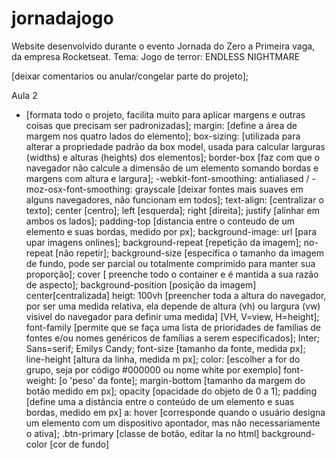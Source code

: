# jornadajogo
Website desenvolvido durante o evento Jornada do Zero a Primeira vaga, da empresa Rocketseat. Tema: Jogo de terror: ENDLESS NIGHTMARE
<!--
\\*
Meu Aprendizado até aqui: 
Aula 1
O que é HTML e como usa-lo
!["abrir" HTML];
<h1,2,3,4></h1,2,3,4> [titulos e subtitulos];
<p></p> [paragrafo];
<br>[breck, espaço];
<a href=""></a> [acrescentar links];
<span></span> [demilitar/agrupar elementos do html];
<title></title> [colocar titulo na "aba"];
<!-- --> [deixar comentarios ou anular/congelar parte do projeto];

Aula 2
* [formata todo o projeto, facilita muito para aplicar margens e outras coisas que precisam ser padronizadas];
margin: [define a área de margem nos quatro lados do elemento];
box-sizing: [utilizada para alterar a propriedade padrão da box model, usada para calcular larguras (widths) e alturas (heights) dos elementos];
    border-box [faz com que o navegador não calcule a dimensão de um elemento somando bordas e margens com altura e largura];
-webkit-font-smoothing: antialiased / -moz-osx-font-smoothing: grayscale [deixar fontes mais suaves em alguns navegadores, não funcionam em todos];
text-align: [centralizar o texto];
     center [centro];
     left [esquerda];
     right [direita];
     justify [alinhar em ambos os lados];
padding-top [distancia entre o conteudo de um elemento e suas bordas, medido por px];
background-image: url [para upar imagens onlines];
background-repeat [repetição da imagem];
     no-repeat [não repetir];
background-size [especifica o tamanho da imagem de fundo, pode ser parcial ou totalmente comprimido para manter sua proporção];
     cover [ preenche todo o container e é mantida a sua razão de aspecto];
 background-position [posição da imagem]
     center[centralizada]
heigt: 100vh [preencher toda a altura do navegador, por ser uma medida relativa, ela depende de altura (vh) ou largura (vw) visivel do navegador para definir uma medida] [VH, V=view, H=height];
 font-family [permite que se faça uma lista de prioridades de familias de fontes e/ou nomes genéricos de famílias a serem especificados];
     Inter;
     Sans=serif;
     Emilys Candy;
font-size [tamanho da fonte, medida px];
line-height [altura da linha, medida m px];
color: [escolher a for do grupo, seja por código #000000 ou nome white por exemplo]
font-weight: [o 'peso' da fonte];
margin-bottom [tamanho da margem do botão medido em px];
opacity [opacidade do objeto de 0 a 1];
padding [define uma a distância entre o conteúdo de um elemento e suas bordas, medido em px]
a: hover [corresponde quando o usuário designa um elemento com um dispositivo apontador, mas não necessariamente o ativa];
.btn-primary [classe de botão, editar la no html]
background-color [cor de fundo]




     
     
